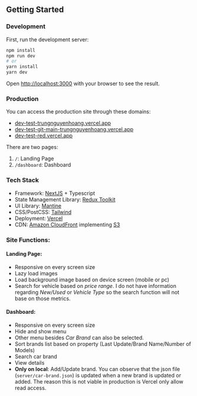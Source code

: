 ## Getting Started

### Development
First, run the development server:

```bash
npm install
npm run dev
# or
yarn install
yarn dev
```

Open [http://localhost:3000](http://localhost:3000) with your browser to see the result.

### Production
You can access the production site through these domains:
- [dev-test-trungnguyenhoang.vercel.app](https://dev-test-trungnguyenhoang.vercel.app/)
- [dev-test-git-main-trungnguyenhoang.vercel.app](https://dev-test-git-main-trungnguyenhoang.vercel.app/)
- [dev-test-red.vercel.app](https://dev-test-red.vercel.app/)

There are two pages:
1. `/`: Landing Page
2. `/dashboard`: Dashboard

### Tech Stack
- Framework: [NextJS](https://nextjs.org/) + Typescript
- State Management Library: [Redux Toolkit](https://redux-toolkit.js.org/)
- UI Library: [Mantine](https://mantine.dev/)
- CSS/PostCSS: [Tailwind](https://tailwindcss.com/)
- Deployment: [Vercel](https://vercel.com/)
- CDN: [Amazon CloudFront](https://aws.amazon.com/cloudfront/) implementing [S3](https://aws.amazon.com/s3/)


### Site Functions:
#### Landing Page:
- Responsive on every screen size
- Lazy load images
- Load background image based on device screen (mobile or pc)
- Search for vehicle based on *price range*. I do not have information regarding *New/Used* or *Vehicle Type* so the search function will not base on those metrics. 

#### Dashboard:
- Responsive on every screen size
- Hide and show menu
- Other menu besides *Car Brand* can also be selected.
- Sort brands list based on property (Last Update/Brand Name/Number of Models)
- Search car brand
- View details
- **Only on local**: Add/Update brand. You can observe that the json file (`server/car-brand.json`) is updated when a new brand is updated or added. The reason this is not viable in production is Vercel only allow read access.